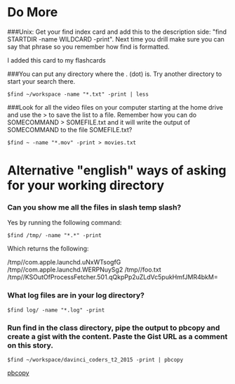 # Do More

###Unix: Get your find index card and add this to the description side: "find STARTDIR -name WILDCARD -print". Next time you drill make sure you can say that phrase so you remember how find is formatted.

I added this card to my flashcards

###You can put any directory where the . (dot) is. Try another directory to start your search there.

`$find ~/workspace -name "*.txt" -print | less`

###Look for all the video files on your computer starting at the home drive and use the > to save the list to a file. Remember how you can do SOMECOMMAND > SOMEFILE.txt and it will write the output of SOMECOMMAND to the file SOMEFILE.txt?

`$find ~ -name "*.mov" -print > movies.txt`

# Alternative "english" ways of asking for your working directory

### Can you show me all the files in slash temp slash?

Yes by running the following command:

`$find /tmp/ -name "*.*" -print`

Which returns the following:

/tmp//com.apple.launchd.uNxWTsogfG
/tmp//com.apple.launchd.WERPNuySg2
/tmp//foo.txt
/tmp//KSOutOfProcessFetcher.501.qQkpPp2uZLdVc5pukHmfJMR4bkM=

### What log files are in your log directory?

`$find log/ -name "*.log" -print`

### Run find in the class directory, pipe the output to pbcopy and create a gist with the content.   Paste the Gist URL as a comment on this story.

`$find ~/workspace/davinci_coders_t2_2015 -print | pbcopy`

<a href="https://gist.github.com/69bbdecb36c3e9832f6d.git">pbcopy</a>
